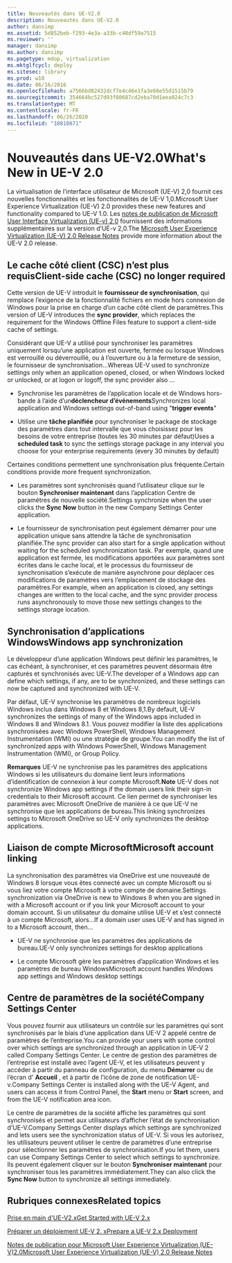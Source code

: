 ```yaml
---
title: Nouveautés dans UE-V2.0
description: Nouveautés dans UE-V2.0
author: dansimp
ms.assetid: 5d852beb-f293-4e3a-a33b-c40df59a7515
ms.reviewer: ''
manager: dansimp
ms.author: dansimp
ms.pagetype: mdop, virtualization
ms.mktglfcycl: deploy
ms.sitesec: library
ms.prod: w10
ms.date: 06/16/2016
ms.openlocfilehash: a7566bd82432dcf7e4c46e1fa3e66e55d1515b79
ms.sourcegitcommit: 354664bc527d93f80687cd2eba70d1eea024c7c3
ms.translationtype: MT
ms.contentlocale: fr-FR
ms.lasthandoff: 06/26/2020
ms.locfileid: "10810871"
---
```

# <span data-ttu-id="e87cb-103">Nouveautés dans UE-V2.0</span><span class="sxs-lookup"><span data-stu-id="e87cb-103">What's New in UE-V 2.0</span></span>


<span data-ttu-id="e87cb-104">La virtualisation de l’interface utilisateur de Microsoft (UE-V) 2,0 fournit ces nouvelles fonctionnalités et les fonctionnalités de UE-V 1,0.</span><span class="sxs-lookup"><span data-stu-id="e87cb-104">Microsoft User Experience Virtualization (UE-V) 2.0 provides these new features and functionality compared to UE-V 1.0.</span></span> <span data-ttu-id="e87cb-105">Les [notes de publication de Microsoft User Interface Virtualization (UE-v) 2,0](microsoft-user-experience-virtualization--ue-v--20-release-notesuevv2.md) fournissent des informations supplémentaires sur la version d’UE-v 2,0.</span><span class="sxs-lookup"><span data-stu-id="e87cb-105">The [Microsoft User Experience Virtualization (UE-V) 2.0 Release Notes](microsoft-user-experience-virtualization--ue-v--20-release-notesuevv2.md) provide more information about the UE-V 2.0 release.</span></span>

## <span data-ttu-id="e87cb-106">Le cache côté client (CSC) n’est plus requis</span><span class="sxs-lookup"><span data-stu-id="e87cb-106">Client-side cache (CSC) no longer required</span></span>


<span data-ttu-id="e87cb-107">Cette version de UE-V introduit le **fournisseur de synchronisation**, qui remplace l’exigence de la fonctionnalité fichiers en mode hors connexion de Windows pour la prise en charge d’un cache côté client de paramètres.</span><span class="sxs-lookup"><span data-stu-id="e87cb-107">This version of UE-V introduces the **sync provider**, which replaces the requirement for the Windows Offline Files feature to support a client-side cache of settings.</span></span>

<span data-ttu-id="e87cb-108">Considérant que UE-V a utilisé pour synchroniser les paramètres uniquement lorsqu’une application est ouverte, fermée ou lorsque Windows est verrouillé ou déverrouillé, ou à l’ouverture ou à la fermeture de session, le fournisseur de synchronisation...</span><span class="sxs-lookup"><span data-stu-id="e87cb-108">Whereas UE-V used to synchronize settings only when an application opened, closed, or when Windows locked or unlocked, or at logon or logoff, the sync provider also …</span></span>

-   <span data-ttu-id="e87cb-109">Synchronise les paramètres de l’application locale et de Windows hors-bande à l’aide d’un**déclencheur d’événements**</span><span class="sxs-lookup"><span data-stu-id="e87cb-109">Synchronizes local application and Windows settings out-of-band using "**trigger events**"</span></span>

-   <span data-ttu-id="e87cb-110">Utilise une **tâche planifiée** pour synchroniser le package de stockage des paramètres dans tout intervalle que vous choisissez pour les besoins de votre entreprise (toutes les 30 minutes par défaut)</span><span class="sxs-lookup"><span data-stu-id="e87cb-110">Uses a **scheduled task** to sync the settings storage package in any interval you choose for your enterprise requirements (every 30 minutes by default)</span></span>

<span data-ttu-id="e87cb-111">Certaines conditions permettent une synchronisation plus fréquente.</span><span class="sxs-lookup"><span data-stu-id="e87cb-111">Certain conditions provide more frequent synchronization.</span></span>

-   <span data-ttu-id="e87cb-112">Les paramètres sont synchronisés quand l’utilisateur clique sur le bouton **Synchroniser maintenant** dans l’application Centre de paramètres de nouvelle société.</span><span class="sxs-lookup"><span data-stu-id="e87cb-112">Settings synchronize when the user clicks the **Sync Now** button in the new Company Settings Center application.</span></span>

-   <span data-ttu-id="e87cb-113">Le fournisseur de synchronisation peut également démarrer pour une application unique sans attendre la tâche de synchronisation planifiée.</span><span class="sxs-lookup"><span data-stu-id="e87cb-113">The sync provider can also start for a single application without waiting for the scheduled synchronization task.</span></span> <span data-ttu-id="e87cb-114">Par exemple, quand une application est fermée, les modifications apportées aux paramètres sont écrites dans le cache local, et le processus du fournisseur de synchronisation s’exécute de manière asynchrone pour déplacer ces modifications de paramètres vers l’emplacement de stockage des paramètres.</span><span class="sxs-lookup"><span data-stu-id="e87cb-114">For example, when an application is closed, any settings changes are written to the local cache, and the sync provider process runs asynchronously to move those new settings changes to the settings storage location.</span></span>

## <span data-ttu-id="e87cb-115">Synchronisation d’applications Windows</span><span class="sxs-lookup"><span data-stu-id="e87cb-115">Windows app synchronization</span></span>


<span data-ttu-id="e87cb-116">Le développeur d’une application Windows peut définir les paramètres, le cas échéant, à synchroniser, et ces paramètres peuvent désormais être capturés et synchronisés avec UE-V.</span><span class="sxs-lookup"><span data-stu-id="e87cb-116">The developer of a Windows app can define which settings, if any, are to be synchronized, and these settings can now be captured and synchronized with UE-V.</span></span>

<span data-ttu-id="e87cb-117">Par défaut, UE-V synchronise les paramètres de nombreux logiciels Windows inclus dans Windows 8 et Windows 8,1.</span><span class="sxs-lookup"><span data-stu-id="e87cb-117">By default, UE-V synchronizes the settings of many of the Windows apps included in Windows 8 and Windows 8.1.</span></span> <span data-ttu-id="e87cb-118">Vous pouvez modifier la liste des applications synchronisées avec Windows PowerShell, Windows Management Instrumentation (WMI) ou une stratégie de groupe.</span><span class="sxs-lookup"><span data-stu-id="e87cb-118">You can modify the list of synchronized apps with Windows PowerShell, Windows Management Instrumentation (WMI), or Group Policy.</span></span>

<span data-ttu-id="e87cb-119">**Remarques**  UE-V ne synchronise pas les paramètres des applications Windows si les utilisateurs du domaine lient leurs informations d’identification de connexion à leur compte Microsoft.</span><span class="sxs-lookup"><span data-stu-id="e87cb-119">**Note** UE-V does not synchronize Windows app settings if the domain users link their sign-in credentials to their Microsoft account.</span></span> <span data-ttu-id="e87cb-120">Ce lien permet de synchroniser les paramètres avec Microsoft OneDrive de manière à ce que UE-V ne synchronise que les applications de bureau.</span><span class="sxs-lookup"><span data-stu-id="e87cb-120">This linking synchronizes settings to Microsoft OneDrive so UE-V only synchronizes the desktop applications.</span></span>

 

## <span data-ttu-id="e87cb-121">Liaison de compte Microsoft</span><span class="sxs-lookup"><span data-stu-id="e87cb-121">Microsoft account linking</span></span>


<span data-ttu-id="e87cb-122">La synchronisation des paramètres via OneDrive est une nouveauté de Windows 8 lorsque vous êtes connecté avec un compte Microsoft ou si vous liez votre compte Microsoft à votre compte de domaine.</span><span class="sxs-lookup"><span data-stu-id="e87cb-122">Settings synchronization via OneDrive is new to Windows 8 when you are signed in with a Microsoft account or if you link your Microsoft account to your domain account.</span></span> <span data-ttu-id="e87cb-123">Si un utilisateur du domaine utilise UE-V et s’est connecté à un compte Microsoft, alors...</span><span class="sxs-lookup"><span data-stu-id="e87cb-123">If a domain user uses UE-V and has signed in to a Microsoft account, then…</span></span>

-   <span data-ttu-id="e87cb-124">UE-V ne synchronise que les paramètres des applications de bureau.</span><span class="sxs-lookup"><span data-stu-id="e87cb-124">UE-V only synchronizes settings for desktop applications</span></span>

-   <span data-ttu-id="e87cb-125">Le compte Microsoft gère les paramètres d’application Windows et les paramètres de bureau Windows</span><span class="sxs-lookup"><span data-stu-id="e87cb-125">Microsoft account handles Windows app settings and Windows desktop settings</span></span>

## <span data-ttu-id="e87cb-126">Centre de paramètres de la société</span><span class="sxs-lookup"><span data-stu-id="e87cb-126">Company Settings Center</span></span>


<span data-ttu-id="e87cb-127">Vous pouvez fournir aux utilisateurs un contrôle sur les paramètres qui sont synchronisés par le biais d’une application dans UE-V 2 appelé centre de paramètres de l’entreprise.</span><span class="sxs-lookup"><span data-stu-id="e87cb-127">You can provide your users with some control over which settings are synchronized through an application in UE-V 2 called Company Settings Center.</span></span> <span data-ttu-id="e87cb-128">Le centre de gestion des paramètres de l’entreprise est installé avec l’agent UE-V, et les utilisateurs peuvent y accéder à partir du panneau de configuration, du menu **Démarrer** ou de l’écran d' **Accueil** , et à partir de l’icône de zone de notification UE-v.</span><span class="sxs-lookup"><span data-stu-id="e87cb-128">Company Settings Center is installed along with the UE-V Agent, and users can access it from Control Panel, the **Start** menu or **Start** screen, and from the UE-V notification area icon.</span></span>

<span data-ttu-id="e87cb-129">Le centre de paramètres de la société affiche les paramètres qui sont synchronisés et permet aux utilisateurs d’afficher l’état de synchronisation d’UE-V.</span><span class="sxs-lookup"><span data-stu-id="e87cb-129">Company Settings Center displays which settings are synchronized and lets users see the synchronization status of UE-V.</span></span> <span data-ttu-id="e87cb-130">Si vous les autorisez, les utilisateurs peuvent utiliser le centre de paramètres d’une entreprise pour sélectionner les paramètres de synchronisation.</span><span class="sxs-lookup"><span data-stu-id="e87cb-130">If you let them, users can use Company Settings Center to select which settings to synchronize.</span></span> <span data-ttu-id="e87cb-131">Ils peuvent également cliquer sur le bouton **Synchroniser maintenant** pour synchroniser tous les paramètres immédiatement.</span><span class="sxs-lookup"><span data-stu-id="e87cb-131">They can also click the **Sync Now** button to synchronize all settings immediately.</span></span>






## <span data-ttu-id="e87cb-132">Rubriques connexes</span><span class="sxs-lookup"><span data-stu-id="e87cb-132">Related topics</span></span>


[<span data-ttu-id="e87cb-133">Prise en main d'UE-V2.x</span><span class="sxs-lookup"><span data-stu-id="e87cb-133">Get Started with UE-V 2.x</span></span>](get-started-with-ue-v-2x-new-uevv2.md)

[<span data-ttu-id="e87cb-134">Préparer un déploiement UE-V 2. x</span><span class="sxs-lookup"><span data-stu-id="e87cb-134">Prepare a UE-V 2.x Deployment</span></span>](prepare-a-ue-v-2x-deployment-new-uevv2.md)

[<span data-ttu-id="e87cb-135">Notes de publication pour Microsoft User Experience Virtualization (UE-V)2.0</span><span class="sxs-lookup"><span data-stu-id="e87cb-135">Microsoft User Experience Virtualization (UE-V) 2.0 Release Notes</span></span>](microsoft-user-experience-virtualization--ue-v--20-release-notesuevv2.md)

 

 





